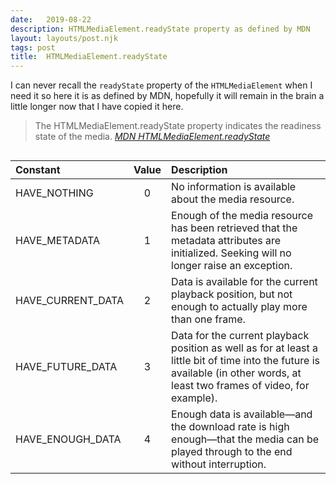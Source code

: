 ```yaml
---
date:   2019-08-22
description: HTMLMediaElement.readyState property as defined by MDN
layout: layouts/post.njk
tags: post
title:  HTMLMediaElement.readyState
---
```


I can never recall the `readyState` property of the `HTMLMediaElement` when I need it so here it is as defined by MDN, hopefully it will remain in the brain a little longer now that I have copied it here.

> The HTMLMediaElement.readyState property indicates the readiness state of the media. <cite>[MDN HTMLMediaElement.readyState](https://developer.mozilla.org/en-US/docs/Web/API/HTMLMediaElement/readyState)</cite>

<div style="overflow-x: auto;">

Constant|Value|Description
|:-------|:-----:|:-----------
|HAVE_NOTHING       | 0	| No information is available about the media resource.
|HAVE_METADATA	    | 1	| Enough of the media resource has been retrieved that the metadata attributes are initialized. Seeking will no longer raise an exception.
|HAVE_CURRENT_DATA	| 2	| Data is available for the current playback position, but not enough to actually play more than one frame.
|HAVE_FUTURE_DATA	| 3	| Data for the current playback position as well as for at least a little bit of time into the future is available (in other words, at least two frames of video, for example).
|HAVE_ENOUGH_DATA	| 4	| Enough data is available—and the download rate is high enough—that the media can be played through to the end without interruption.

<div>
